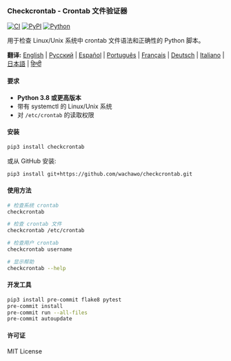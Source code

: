 ### Checkcrontab - Crontab 文件验证器

[![CI](https://github.com/wachawo/checkcrontab/actions/workflows/ci.yml/badge.svg)](https://github.com/wachawo/checkcrontab/actions/workflows/ci.yml)
[![PyPI](https://img.shields.io/pypi/v/checkcrontab.svg)](https://pypi.org/project/checkcrontab/)
[![Python](https://img.shields.io/pypi/pyversions/checkcrontab.svg)](https://pypi.org/project/checkcrontab/)

用于检查 Linux/Unix 系统中 crontab 文件语法和正确性的 Python 脚本。

**翻译:** [English](../README.md) | [Русский](README_RU.md) | [Español](README_ES.md) | [Português](README_PT.md) | [Français](README_FR.md) | [Deutsch](README_DE.md) | [Italiano](README_IT.md) | [日本語](README_JA.md) | [हिन्दी](README_HI.md)

#### 要求

- **Python 3.8 或更高版本**
- 带有 systemctl 的 Linux/Unix 系统
- 对 `/etc/crontab` 的读取权限

#### 安装

```bash
pip3 install checkcrontab
```

或从 GitHub 安装:

```bash
pip3 install git+https://github.com/wachawo/checkcrontab.git
```

#### 使用方法

```bash
# 检查系统 crontab
checkcrontab

# 检查 crontab 文件
checkcrontab /etc/crontab

# 检查用户 crontab
checkcrontab username

# 显示帮助
checkcrontab --help
```

#### 开发工具

```bash
pip3 install pre-commit flake8 pytest
pre-commit install
pre-commit run --all-files
pre-commit autoupdate
```

#### 许可证

MIT License
